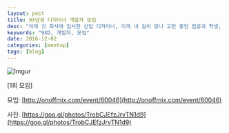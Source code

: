 ```yaml
---
layout: post
title: 9X년생 디자이너 개발자 모임
desc: "이제 갓 회사에 입사한 신입 디자이너, 이게 내 길이 맞나 고민 중인 컴공과 학생, 혹은 이미 현업에서 열심히 달리고 있는 개발자. 험난한 IT 업계에서 9x년생들이 살아남는 이야기를 공유합시다. 나와 같은 직군인 또래의 이야기를 듣고, 새로운 영감과 자극을 받았으면 합니다. 또한 디자인/IT업계에서 중요한 ‘커뮤니티 활동’에 한 발자욱 더 다가가는 계기가 되었으면 합니다."
keywords: "9XD, 개발자, 모임"
date: 2016-12-02
categories: [meetup]
tags: [blog]
---
```



![Imgur](http://i.imgur.com/SprjBru.gif)


[1회 모임]

모임: [http://onoffmix.com/event/60046](http://onoffmix.com/event/60046)

사진: [https://goo.gl/photos/TrobCJEfzJrvTN1d9](https://goo.gl/photos/TrobCJEfzJrvTN1d9)
 
